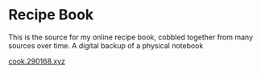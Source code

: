 # Recipe Book

This is the source for my online recipe book, cobbled together from many sources over time. A digital backup of a physical notebook

[cook.290168.xyz](https://cook.290618.xyz)
